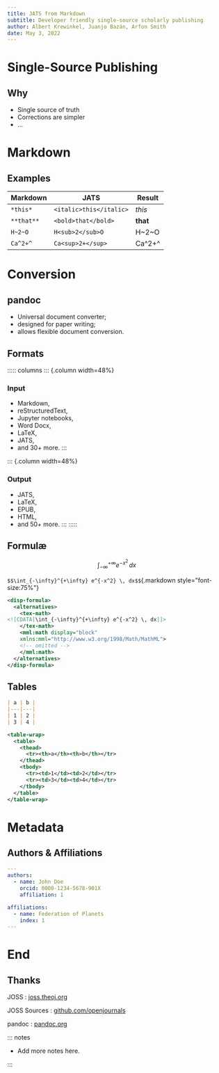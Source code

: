 ```yaml
---
title: JATS from Markdown
subtitle: Developer friendly single-source scholarly publishing
author: Albert Krewinkel, Juanjo Bazán, Arfon Smith
date: May 3, 2022
---
```


# Single-Source Publishing

## Why

- Single source of truth
- Corrections are simpler
- ...

# Markdown

## Examples

| Markdown   | JATS                    | Result   |
|------------|-------------------------|----------|
| `*this*`   | `<italic>this</italic>` | *this*   |
| `**that**` | `<bold>that</bold>`     | **that** |
| `H~2~O`    | `H<sub>2</sub>O`        | H~2~O    |
| `Ca^2+^`   | `Ca<sup>2+</sup>`       | Ca^2+^   |

# Conversion

## pandoc

- Universal document converter;
- designed for paper writing;
- allows flexible document conversion.

## Formats

::::: columns
::: {.column width=48%}
### Input

- Markdown,
- reStructuredText,
- Jupyter notebooks,
- Word Docx,
- LaTeX,
- JATS,
- and 30+ more.
:::

::: {.column width=48%}
### Output
- JATS,
- LaTeX,
- EPUB,
- HTML,
- and 50+ more.
:::
:::::

## Formulæ

$$\int_{-\infty}^{+\infty} e^{-x^2} \, dx$$

`$$\int_{-\infty}^{+\infty} e^{-x^2} \, dx$$`{.markdown style="font-size:75%"}


``` xml
<disp-formula>
  <alternatives>
    <tex-math>
<![CDATA[\int_{-\infty}^{+\infty} e^{-x^2} \, dx]]>
    </tex-math>
    <mml:math display="block"
    xmlns:mml="http://www.w3.org/1998/Math/MathML">
    <!-- omitted -->
    </mml:math>
  </alternatives>
</disp-formula>
```

## Tables

``` markdown
| a | b |
|---|---|
| 1 | 2 |
| 3 | 4 |
```

``` xml
<table-wrap>
  <table>
    <thead>
      <tr><th>a</th><th>b</th></tr>
    </thead>
    <tbody>
      <tr><td>1</td><td>2</td></tr>
      <tr><td>3</td><td>4</td></tr>
    </tbody>
  </table>
</table-wrap>
```

# Metadata

## Authors & Affiliations

``` yaml
---
authors:
  - name: John Doe
    orcid: 0000-1234-5678-901X
    affiliation: 1

affiliations:
  - name: Federation of Planets
    index: 1
---
```

# End

## Thanks

JOSS
:   [joss.theoj.org](https://joss.theoj.org/)

JOSS Sources
:   [github.com/openjournals](https://github.com/openjournals/)

pandoc
:   [pandoc.org](https://pandoc.org/)

::: notes

- Add more notes here.

:::
